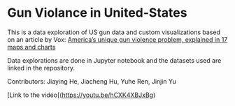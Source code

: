 # Gun Violance in United-States

This is a data exploration of US gun data and custom visualizations based on an article by Vox: [America’s unique gun violence problem, explained in 17 maps and charts](https://www.vox.com/policy-and-politics/2017/10/2/16399418/us-gun-violence-statistics-maps-charts)

Data explorations are done in Jupyter notebook and the datasets used are linked in the repository.


Contributors: Jiaying He, Jiacheng Hu, Yuhe Ren, Jinjin Yu

[Link to the video[(https://youtu.be/hCXK4XBJxBg)
